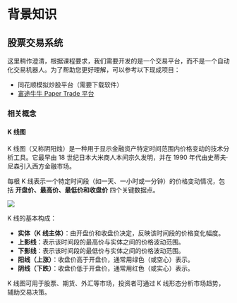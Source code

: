 # 背景知识

## 股票交易系统

这里稍作澄清，根据课程要求，我们需要开发的是一个交易平台，而不是一个自动化交易机器人。为了帮助您更好理解，可以参考以下现成项目：

- 同花顺模拟炒股平台（需要下载软件）
- [富途牛牛 Paper Trade 平台](https://www.futunn.com/paper-trade)

### 相关概念

#### K 线图

K 线图（又称阴阳烛）是一种用于显示金融资产特定时间范围内价格变动的技术分析工具。它最早由 18 世纪日本大米商人本间宗久发明，并在 1990 年代由史蒂夫·尼森引入西方金融市场。

每根 K 线表示一个特定时间段（如一天、一小时或一分钟）的价格变动情况，包括 **开盘价、最高价、最低价和收盘价** 四个关键数据点。

![](https://img.memset0.cn/2025/02/19/NtitNd01.webp)

K 线的基本构成：

- **实体（K 线主体）**：由开盘价和收盘价决定，反映该时间段的价格变化幅度。
- **上影线**：表示该时间段的最高价与实体之间的价格波动范围。
- **下影线**：表示该时间段的最低价与实体之间的价格波动范围。
- **阳线（上涨）**：收盘价高于开盘价，通常用绿色（或空心）表示。
- **阴线（下跌）**：收盘价低于开盘价，通常用红色（或实心）表示。

K 线图可用于股票、期货、外汇等市场，投资者可通过 K 线形态分析市场趋势，辅助交易决策。
